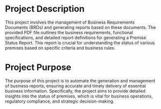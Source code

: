 # Project Description
This project involves the management of Business Requirements Documents (BRDs) and generating reports based on these documents. The provided PDF file outlines the business requirements, functional specifications, and detailed report definitions for generating a Premise Status Report. This report is crucial for understanding the status of various premises based on specific criteria and business rules.

# Project Purpose
The purpose of this project is to automate the generation and management of business reports, ensuring accurate and timely delivery of essential business information. Specifically, the project aims to provide detailed insights into the status of premises, which is vital for business operations, regulatory compliance, and strategic decision-making.

